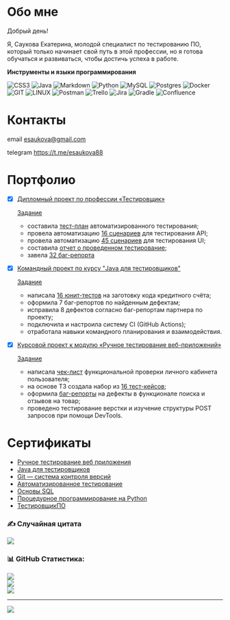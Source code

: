 # Обо мне
Добрый день!

Я, Саукова Екатерина, молодой специалист по тестированию ПО, который только начинает свой путь в этой профессии, но я готова обучаться и развиваться, чтобы достичь успеха в работе.

**Инструменты и языки программирования**

![CSS3](https://img.shields.io/badge/css3-%231572B6.svg?style=plastic&logo=css3&logoColor=white) ![Java](https://img.shields.io/badge/java-%23ED8B00.svg?style=plastic&logo=openjdk&logoColor=white) ![Markdown](https://img.shields.io/badge/markdown-%23000000.svg?style=plastic&logo=markdown&logoColor=white) ![Python](https://img.shields.io/badge/python-3670A0?style=plastic&logo=python&logoColor=ffdd54) ![MySQL](https://img.shields.io/badge/mysql-%2300000f.svg?style=plastic&logo=mysql&logoColor=white) ![Postgres](https://img.shields.io/badge/postgres-%23316192.svg?style=plastic&logo=postgresql&logoColor=white) ![Docker](https://img.shields.io/badge/docker-%230db7ed.svg?style=plastic&logo=docker&logoColor=white) ![GIT](https://img.shields.io/badge/Git-fc6d26?style=plastic&logo=git&logoColor=white) ![LINUX](https://img.shields.io/badge/Linux-FCC624?style=plastic&logo=linux&logoColor=black) ![Postman](https://img.shields.io/badge/Postman-FF6C37?style=plastic&logo=postman&logoColor=white) ![Trello](https://img.shields.io/badge/Trello-%23026AA7.svg?style=plastic&logo=Trello&logoColor=white) ![Jira](https://img.shields.io/badge/jira-%230A0FFF.svg?style=plastic&logo=jira&logoColor=white) ![Gradle](https://img.shields.io/badge/Gradle-02303A.svg?style=plastic&logo=Gradle&logoColor=white) ![Confluence](https://img.shields.io/badge/confluence-%23172BF4.svg?style=plastic&logo=confluence&logoColor=white)

# Контакты
email esaukova@gmail.com

telegram https://t.me/esaukova88

# Портфолио

-  [x] [Дипломный проект по профессии «Тестировщик»](https://github.com/esaukova/AQA_Diploma_ESaukova)
  
    [Задание](https://github.com/netology-code/qa-diploma/blob/master/README.md)
   - составила [тест-план](https://github.com/esaukova/AQA_Diploma_ESaukova/blob/main/Documentations/Plan.md) автоматизированного тестирования;
   - провела автоматизацию [16 сценариев](https://github.com/esaukova/AQA_Diploma_ESaukova/blob/main/Documentations/Plan.md#сценарии-автоматизации-api-и-ответов-от-data-base-mysqlpostgresql) для 
     тестирования API;
   - провела автоматизацию [45 сценариев](https://github.com/esaukova/AQA_Diploma_ESaukova/blob/main/Documentations/Plan.md#сценарии-автоматизации-ui) для тестирования UI;
   - составила [отчет о проведенном тестирование](https://github.com/esaukova/AQA_Diploma_ESaukova/blob/main/Documentations/Report.md);
   - завела [32 баг-репорта](https://github.com/esaukova/AQA_Diploma_ESaukova/issues)
   
- [x] [Командный проект по курсу "Java для тестировщиков"](https://github.com/esaukova/team-project-bank)

    [Задание](https://github.com/netology-code/javaqa-team-diplom-2)       
    - написала [16 юнит-тестов](https://github.com/esaukova/team-project-bank/blob/credit/src/test/java/ru/netology/javaqadiplom/CreditAccountTest.java) на заготовку кода кредитного счёта;
    - оформила 7 баг-репортов по найденным дефектам;
    - исправила 8 дефектов согласно баг-репортам партнера по проекту;
    - подключила и настроила систему CI (GitHub Actions);
    - отработала навыки командного планирования и взаимодействия.
   
- [x] [Курсовой проект к модулю «Ручное тестирование веб-приложений»](https://docs.google.com/spreadsheets/d/11Xm124zrUPgrprQnujcDh6ZXRwmt18zRAVKWmTxGWpg/edit)
      
   [Задание](https://github.com/netology-code/iqa-diplom/blob/main/README.md)
    - написала [чек-лист](https://clck.ru/34N7wh) функциональной проверки личного кабинета пользователя;
    - на основе ТЗ создала набор из [16 тест-кейсов](https://clck.ru/34N7xq);
    - оформила [баг-репорты](https://clck.ru/34N82r) на дефекты в функционале поиска и отзывов на товар;
    - проведено тестирование верстки и изучение структуры POST запросов при помощи DevTools.

# Сертификаты
- [Ручное тестирование веб приложения](https://github.com/esaukova/esaukova/blob/main/docs/Ручное%20тестирование%20веб%20приложения.pdf)
- [Java для тестировщиков](https://github.com/esaukova/esaukova/blob/main/docs/Java%20для%20тестировщиков.pdf)
- [Git — система контроля версий](https://github.com/esaukova/esaukova/blob/main/docs/Git%20—%20система%20контроля%20версий.pdf)
- [Автоматизированное тестирование](https://github.com/esaukova/esaukova/blob/main/docs/Автоматизированное%20тестирование.pdf)
- [Основы SQL](https://github.com/esaukova/esaukova/blob/main/docs/Основы%20SQL.pdf)
- [Процедурное программирование на Python](https://github.com/esaukova/esaukova/blob/main/docs/Процедурное%20программирование%20на%20Python.jpg)
- [ТестировщикПО](https://github.com/esaukova/esaukova/blob/main/docs/Тестировщик%20ПО.pdf)


### ✍️ Случайная цитата 
![](https://quotes-github-readme.vercel.app/api?type=horizontal&theme=radical)

### 📊 GitHub Статистика:
![](https://github-readme-stats.vercel.app/api?username=esaukova&theme=dark&hide_border=false&include_all_commits=false&count_private=false)<br/>
![](https://github-readme-streak-stats.herokuapp.com/?user=esaukova&theme=dark&hide_border=false)<br/>
![](https://github-readme-stats.vercel.app/api/top-langs/?username=esaukova&theme=dark&hide_border=false&include_all_commits=false&count_private=false&layout=compact)

---
[![](https://visitcount.itsvg.in/api?id=esaukova&icon=0&color=0)](https://visitcount.itsvg.in)

<!-- Proudly created with GPRM ( https://gprm.itsvg.in ) -->
